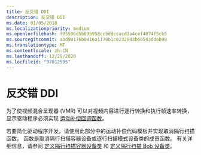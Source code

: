 ```yaml
---
title: 反交错 DDI
description: 反交错 DDI
ms.date: 01/05/2018
ms.localizationpriority: medium
ms.openlocfilehash: f05596d5b89b958ccbddccacd3a4cef4074f5cb5
ms.sourcegitcommit: abd90176b0416a1170b1c0232943b60543dd6b98
ms.translationtype: MT
ms.contentlocale: zh-CN
ms.lasthandoff: 12/29/2020
ms.locfileid: "97812595"
---
```

# <a name="deinterlace-ddi"></a>反交错 DDI

为了使视频混合呈现器 (VMR) 可以对视频内容进行逐行转换和执行帧速率转换，显示驱动程序必须实现 [运动补偿回调函数](./motion-compensation-callbacks.md)。

若要简化驱动程序开发，请使用此部分中的运动补偿代码模板并实现取消隔行扫描函数。 函数是取消隔行扫描容器设备或逐行扫描模式设备类的成员函数。 有关详细信息，请参阅 [定义隔行扫描容器设备类](./defining-the-deinterlace-container-device-class.md) 和 [定义隔行扫描 Bob 设备类](./defining-the-deinterlace-bob-device-class.md)。
